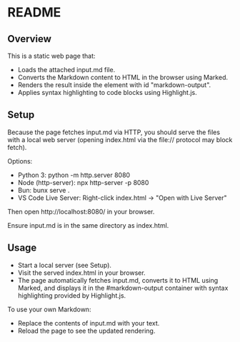 # README

## Overview
This is a static web page that:
- Loads the attached input.md file.
- Converts the Markdown content to HTML in the browser using Marked.
- Renders the result inside the element with id "markdown-output".
- Applies syntax highlighting to code blocks using Highlight.js.

## Setup
Because the page fetches input.md via HTTP, you should serve the files with a local web server (opening index.html via the file:// protocol may block fetch).

Options:
- Python 3: python -m http.server 8080
- Node (http-server): npx http-server -p 8080
- Bun: bunx serve .
- VS Code Live Server: Right-click index.html → "Open with Live Server"

Then open http://localhost:8080/ in your browser.

Ensure input.md is in the same directory as index.html.

## Usage
- Start a local server (see Setup).
- Visit the served index.html in your browser.
- The page automatically fetches input.md, converts it to HTML using Marked, and displays it in the #markdown-output container with syntax highlighting provided by Highlight.js.

To use your own Markdown:
- Replace the contents of input.md with your text.
- Reload the page to see the updated rendering.